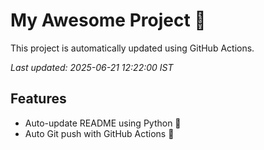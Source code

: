 # My Awesome Project 🚀

This project is automatically updated using GitHub Actions.

_Last updated: 2025-06-21 12:22:00 IST_

## Features
- Auto-update README using Python 🐍
- Auto Git push with GitHub Actions 🤖
